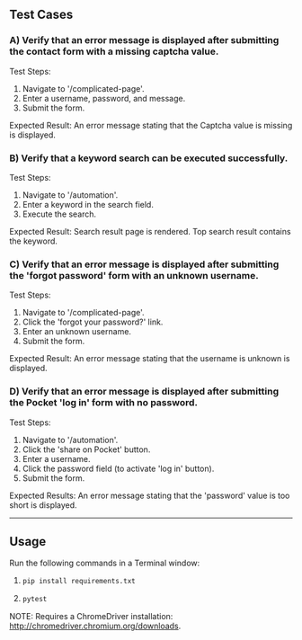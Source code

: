 ## Test Cases

### A) Verify that an error message is displayed after submitting the contact form with a missing captcha value.

Test Steps:
1. Navigate to '/complicated-page'.
2. Enter a username, password, and message.
3. Submit the form.

Expected Result:
An error message stating that the Captcha value is missing
is displayed.


### B) Verify that a keyword search can be executed successfully.

Test Steps:
1. Navigate to '/automation'.
2. Enter a keyword in the search field.
3. Execute the search.

Expected Result:
Search result page is rendered. Top search result contains
the keyword.


### C) Verify that an error message is displayed after submitting the 'forgot password' form with an unknown username.

Test Steps:
1. Navigate to '/complicated-page'.
2. Click the 'forgot your password?' link.
3. Enter an unknown username. 
2. Submit the form.

Expected Result:
An error message stating that the username is unknown is
displayed.


### D) Verify that an error message is displayed after submitting the Pocket 'log in' form with no password.

Test Steps:
1. Navigate to '/automation'.
2. Click the 'share on Pocket' button.
3. Enter a username.
4. Click the password field (to activate 'log in' button).
5. Submit the form.

Expected Results:
An error message stating that the 'password' value is too
short is displayed.

---

## Usage

Run the following commands in a Terminal window:

1. ```bash
   pip install requirements.txt
   ```
2. ```bash
   pytest
   ```


NOTE: Requires a ChromeDriver installation: http://chromedriver.chromium.org/downloads.
